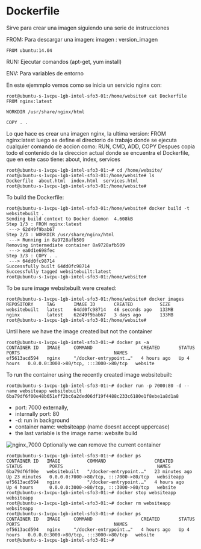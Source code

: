 # Dockerfile
Sirve para crear una imagen siguiendo una serie de instrucciones

FROM: Para descargar una imagen: imagen : version_imagen
```shell
FROM ubuntu:14.04
```

RUN: Ejecutar comandos (apt-get, yum install)

ENV: Para variables de entorno

En este ejemmplo vemos como se inicia un servicio nginx con:
```shell
root@ubuntu-s-1vcpu-1gb-intel-sfo3-01:/home/website# cat Dockerfile
FROM nginx:latest

WORKDIR /usr/share/nginx/html

COPY . .
```
Lo que hace es crear una imagen nginx, la ultima version: FROM nginx:latest
luego se define el directorio de trabajo donde se ejecuta cualquier comando de accion como: RUN, CMD, ADD, COPY
Despues copia todo el contenido de la direccion actual donde se encuentra el Dockerfile, que en este caso tiene: about, index, services
```shell
root@ubuntu-s-1vcpu-1gb-intel-sfo3-01:~# cd /home/website/
root@ubuntu-s-1vcpu-1gb-intel-sfo3-01:/home/website# ls
Dockerfile  about.html  index.html  services.html
root@ubuntu-s-1vcpu-1gb-intel-sfo3-01:/home/website#
```

To build the Dockerfile:
```shell
root@ubuntu-s-1vcpu-1gb-intel-sfo3-01:/home/website# docker build -t websitebuilt .
Sending build context to Docker daemon  4.608kB
Step 1/3 : FROM nginx:latest
 ---> 62d49f9bab67
Step 2/3 : WORKDIR /usr/share/nginx/html
 ---> Running in 8a9728afb509
Removing intermediate container 8a9728afb509
 ---> ea0d1e698fec
Step 3/3 : COPY . .
 ---> 64dd0fc98714
Successfully built 64dd0fc98714
Successfully tagged websitebuilt:latest
root@ubuntu-s-1vcpu-1gb-intel-sfo3-01:/home/website#
```

To be sure image websitebuilt were created:
```shell
root@ubuntu-s-1vcpu-1gb-intel-sfo3-01:/home/website# docker images
REPOSITORY     TAG       IMAGE ID       CREATED          SIZE
websitebuilt   latest    64dd0fc98714   46 seconds ago   133MB
nginx          latest    62d49f9bab67   3 days ago       133MB
root@ubuntu-s-1vcpu-1gb-intel-sfo3-01:/home/website#
```

Until here we have the image created but not the container
```shell
root@ubuntu-s-1vcpu-1gb-intel-sfo3-01:~# docker ps -a
CONTAINER ID   IMAGE     COMMAND                  CREATED       STATUS       PORTS                                   NAMES
ef5613acd594   nginx     "/docker-entrypoint.…"   4 hours ago   Up 4 hours   0.0.0.0:3000->80/tcp, :::3000->80/tcp   website
```
To run the container using the recently created image websitebuilt:
```shell
root@ubuntu-s-1vcpu-1gb-intel-sfo3-01:~# docker run -p 7000:80 -d --name websiteapp websitebuilt
6ba79df6f00e48b651eff2bc6a2ded06df19f4488c233c6180e1f8ebe1a8d1a8
```
- port: 7000 externally, 
- internally port: 80
- -d: run in background
- container name: websiteapp (name doesnt accept uppercase)
- the last variable is the image name: website build

![nginx_7000](https://user-images.githubusercontent.com/48032479/115093645-00a03500-9ee9-11eb-9a7d-5c0c12b84653.gif)
Optionally we can remove the current container
```shell
root@ubuntu-s-1vcpu-1gb-intel-sfo3-01:~# docker ps
CONTAINER ID   IMAGE          COMMAND                  CREATED          STATUS          PORTS                                   NAMES
6ba79df6f00e   websitebuilt   "/docker-entrypoint.…"   23 minutes ago   Up 23 minutes   0.0.0.0:7000->80/tcp, :::7000->80/tcp   websiteapp
ef5613acd594   nginx          "/docker-entrypoint.…"   4 hours ago      Up 4 hours      0.0.0.0:3000->80/tcp, :::3000->80/tcp   website
root@ubuntu-s-1vcpu-1gb-intel-sfo3-01:~# docker stop websiteapp
websiteapp
root@ubuntu-s-1vcpu-1gb-intel-sfo3-01:~# docker rm websiteapp
websiteapp
root@ubuntu-s-1vcpu-1gb-intel-sfo3-01:~# docker ps
CONTAINER ID   IMAGE     COMMAND                  CREATED       STATUS       PORTS                                   NAMES
ef5613acd594   nginx     "/docker-entrypoint.…"   4 hours ago   Up 4 hours   0.0.0.0:3000->80/tcp, :::3000->80/tcp   website
root@ubuntu-s-1vcpu-1gb-intel-sfo3-01:~#
```

